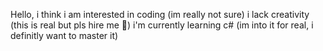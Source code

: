 Hello, i think i am interested in coding (im really not sure)
i lack creativity (this is real but pls hire me 🙏)
i'm currently learning c# (im into it for real, i definitly want to master it)
<!---
redaKarami/redaKarami is a ✨ special ✨ repository because its `README.md` (this file) appears on your GitHub profile.
You can click the Preview link to take a look at your changes.
--->
